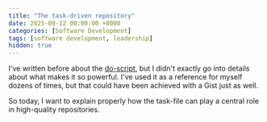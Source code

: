 ```yaml
---
title: "The task-driven repository"
date: 2025-09-12 00:00:00 +0000
categories: [Software Development]
tags: [software development, leadership]
hidden: true
---
```


I've written before about the [do-script](/posts/use-a-do-script/), but I didn't
exactly go into details about what makes it so powerful. I've used it as a
reference for myself dozens of times, but that could have been achieved with a 
Gist just as well.

So today, I want to explain properly how the task-file can play a central role
in high-quality repositories.

[^config-not-code]: A configuration thing, which all of our repository handle in a single file in the root directory. The dev in question made some config changes inline instead, even though they knew the established pattern.

[^reversible]: And all of these changes were easily reversible if any of us _had_ complained.
